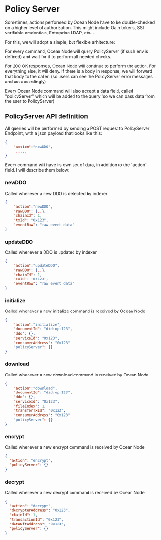 # Policy Server

Sometimes, actions performed by Ocean Node have to be double-checked on a higher level of authorization. This might include Oath tokens, SSI verifiable credentials, Enterprise LDAP, etc...

For this, we will adopt a simple, but flexible arhitecture:

For every command, Ocean Node will query PolicyServer (if such env is defined) and wait for it to perform all needed checks.

For 200 OK responses, Ocean Node will continue to perform the action. For everything else, it will deny. If there is a body in response, we will forward that body to the caller. (so users can see the PolicyServer error messages and act accordingly)

Every Ocean Node command will also accept a data field, called "policyServer" which will be added to the query (so we can pass data from the user to PolicyServer)

## PolicyServer API definition

All queries will be performed by sending a POST request to PolicyServer Endpoint, with a json payload that looks like this:

```json
{
    "action":"newDDO",
    ......
}
```

Every command will have its own set of data, in addition to the "action" field.
I will describe them below:

### newDDO

Called whenever a new DDO is detected by indexer

```json
{
    "action":"newDDO",
    "rawDDO": {..},
    "chainId": 1,
    "txId": "0x123",
    "eventRaw": "raw event data"
}
```

### updateDDO

Called whenever a DDO is updated by indexer

```json
{
    "action":"updateDDO",
    "rawDDO": {..},
    "chainId": 1,
    "txId": "0x123",
    "eventRaw": "raw event data"
}
```

### initialize

Called whenever a new initialize command is received by Ocean Node

```json
{
    "action":"initialize",
    "documentId": "did:op:123",
    "ddo": {},
    "serviceId": "0x123",
    "consumerAddress": "0x123"
    "policyServer": {}
}
```

### download

Called whenever a new download command is received by Ocean Node

```json
{
    "action":"download",
    "documentId": "did:op:123",
    "ddo": {},
    "serviceId": "0x123",
    "fileIndex": 1,
    "transferTxId": "0x123",
    "consumerAddress": "0x123"
    "policyServer": {}
}
```

### encrypt

Called whenever a new encrypt command is received by Ocean Node

```json
{
  "action": "encrypt",
  "policyServer": {}
}
```

### decrypt

Called whenever a new decrypt command is received by Ocean Node

```json
{
  "action": "decrypt",
  "decrypterAddress": "0x123",
  "chainId": 1,
  "transactionId": "0x123",
  "dataNftAddress": "0x123",
  "policyServer": {}
}
```

